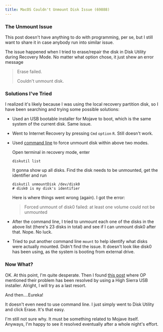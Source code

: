 ```yaml
---
title: MacOS Couldn't Unmount Disk Issue (69888)
---
```


### The Unmount Issue

This post doesn't have anything to do with programming, per se, but I still want to share it in case anybody run into similar issue.

The issue happened when I tried to erase/repair the disk in Disk Utility during Recovery Mode. No matter what option chose, it just shew an error message

>Erase failed.
>
>Couldn't unmount disk.

### Solutions I've Tried
I realized it's likely because I was using the local recovery partition disk, so I have been searching and trying some possible solutions:

- Used an USB bootable installer for Mojave to boot, which is the same system of the current disk. Same issue.

- Went to Internet Recovery by pressing `Cmd` `option` `R`. Still doesn't work.

- Used [command line](https://www.amsys.co.uk/disk-utility-tip-fix-couldnt-unmount-disk-errors/) to force unmount disk within above two modes.

  Open terminal in recovery mode, enter
  ```
  diskutil list
  ```
  It gonna show up all disks. Find the disk needs to be unmounted, get the identifier and run
  ```
  diskutil unmountDisk /dev/disk0
  # disk0 is my disk's identifier
  ```

  Here is where things went wrong (again). I got the error:
  > Forced unmount of disk0 failed: at least one volume could not be unmounted

- After the command line, I tried to unmount each one of the disks in the above list (there's 23 disks in total) and see if I can unmount disk0 after that. Nope. No luck.

- Tried to put another command line `mount` to help identify what disks were actually mounted. Didn't find the issue. It doesn't look like disk0 has been using, as the system is booting from external drive.

### Now What?

OK. At this point, I'm quite desperate. Then I found [this post](https://discussions.apple.com/thread/250763252?page=2) where OP mentioned their problem has been resolved by using a High Sierra USB installer. Alright, I will try as a last resort.

And then....Eureka!

It doesn't even need to use command line. I just simply went to Disk Utility and click Erase. It's that easy.

I'm still not sure why. It must be something related to Mojave itself. Anyways, I'm happy to see it resolved eventually after a whole night's effort.
